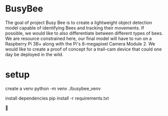 # BusyBee
The goal of project Busy Bee is to create a lightweight object detection model capable of identifying Bees and tracking their movements. If possible, we would like to also differentiate between different types of bees. We are resource constrained here, our final model will have to run on a Raspberry Pi 3B+ along with the Pi's 8-megapixel Camera Module 2. We would like to create a proof of concept for a trail-cam device that could one day be deployed in the wild.

# setup

create a venv
python -m venv ./busybee_venv

install dependencies
pip install -r requirements.txt

🐝
